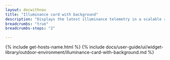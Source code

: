 ```yaml
---
layout: docwithnav
title: "Illuminance card with background"
description: "Displays the latest illuminance telemetry in a scalable rectangle card with the background image."
breadcrumbs: "true"
breadcrumbs-steps: "2"

---
```

{% include get-hosts-name.html %}
{% include docs/user-guide/ui/widget-library/outdoor-environment/illuminance-card-with-background.md %}
